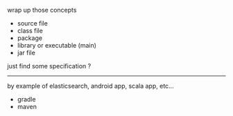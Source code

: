 <!--
{
  "title": "Build system in Java/JVM things",
  "date": "2016-12-27T22:05:04.000Z",
  "category": "",
  "tags": [],
  "draft": true
}
-->

wrap up those concepts

- source file
- class file
- package
- library or executable (main)
- jar file

just find some specification ?

---

by example of elasticsearch, android app, scala app, etc...

- gradle
- maven